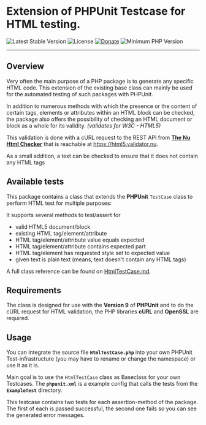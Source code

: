 # Extension of PHPUnit Testcase for HTML testing.

 ![Latest Stable Version](https://img.shields.io/badge/release-v1.0.0-brightgreen.svg)
 ![License](https://img.shields.io/packagist/l/gomoob/php-pushwoosh.svg) 
 [![Donate](https://img.shields.io/static/v1?label=donate&message=PayPal&color=orange)](https://www.paypal.me/SKientzler/5.00EUR)
 ![Minimum PHP Version](https://img.shields.io/badge/php-%3E%3D%207.4-8892BF.svg)
 
----------
## Overview

Very often the main purpose of a PHP package is to generate any specific HTML code. This 
extension of the existing base class can mainly be used for the automated testing of such 
packages with PHPUnit.

In addition to numerous methods with which the presence or the content of certain tags, 
elements or attributes within an HTML block can be checked, the package also offers the 
possibility of checking an HTML document or block as a whole for its validity. 
*(validates for W3C - HTML5)*

This validation is done with a cURL request to the REST API from 
**[The Nu Html Checker](https://github.com/validator/validator)** that is reachable at 
https://html5.validator.nu.

As a small addition, a text can be checked to ensure that it does not contain any HTML tags

## Available tests
This package contains a class that extends the **PHPUnit** `TestCase` class to perform
HTML test for multiple purposes:

It supports several methods to test/assert for
 - valid HTML5 document/block
 - existing HTML tag/element/attribute
 - HTML tag/element/attribute value equals expected
 - HTML tag/element/attribute contains expected part
 - HTML tag/element has requested style set to expected value
 - given text is plain text (means, text doesn't contain any HTML tags)

A full class reference can be found on [HtmlTestCase.md](./HtmlTestCase.md).

## Requirements
The class is designed for use with the **Version 9** of **PHPUnit** and to do the cURL
request for HTML validation, the PHP libraries **cURL** and **OpenSSL** are required. 

## Usage
You can integrate the source file **`HtmlTestCase.php`** into your own PHPUnit 
Test-infrastructure (you may have to rename or change the namespace) or use it as it is.

Main goal is to use the `HtmlTestCase` class as Baseclass for your own Testcases.
The **`phpunit.xml`** is a example config that calls the tests from the **`ExampleTest`**
directory.

This testcase contains two tests for each assertion-method of the package. The first of each
is passed successful, the second one fails so you can see the generated error messages.